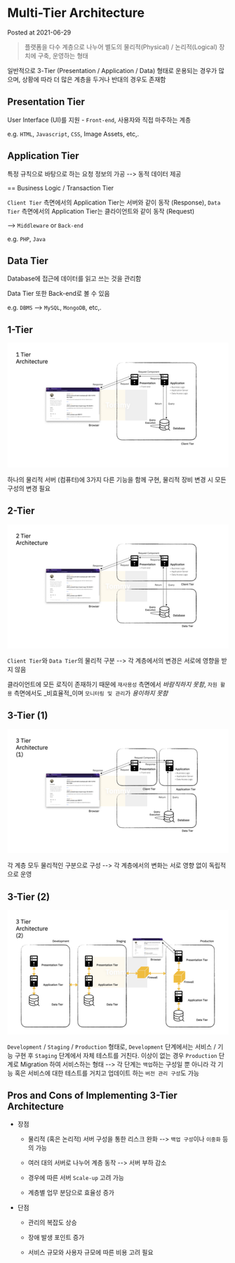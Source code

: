# Multi-Tier Architecture

Posted at 2021-06-29

> 플랫폼을 다수 계층으로 나누어 별도의 물리적(Physical) / 논리적(Logical) 장치에 구축, 운영하는 형태

일반적으로 3-Tier (Presentation / Application / Data) 형태로 운용되는 경우가 많으며, 상황에 따라 더 많은 계층을 두거나 반대의 경우도 존재함

## Presentation Tier

User Interface (UI)를 지원 - `Front-end`, 사용자와 직접 마주하는 계층

e.g. `HTML`, `Javascript`, `CSS`, Image Assets, etc,.

## Application Tier

특정 규칙으로 바탕으로 하는 요청 정보의 가공 --> 동적 데이터 제공

== Business Logic / Transaction Tier

`Client Tier` 측면에서의 Application Tier는 서버와 같이 동작 (Response), `Data Tier` 측면에서의 Application Tier는 클라이언트와 같이 동작 (Request)

--> `Middleware` or `Back-end`

e.g. `PHP`, `Java`

## Data Tier

Database에 접근에 데이터를 읽고 쓰는 것을 관리함

Data Tier 또한 Back-end로 볼 수 있음

e.g. `DBMS` --> `MySQL`, `MongoDB`, etc,.

## 1-Tier

![1-Tier](../images/Tier.001.jpeg)

하나의 물리적 서버 (컴퓨터)에 3가지 다른 기능을 함께 구현, 물리적 장비 변경 시 모든 구성의 변경 필요

## 2-Tier

![2-Tier](../images/Tier.002.jpeg)

`Client Tier`와 `Data Tier`의 물리적 구분 --> 각 계층에서의 변경은 서로에 영향을 받지 않음

클라이언트에 모든 로직이 존재하기 때문에 `재사용성` 측면에서 _바람직하지 못함_, `자원 활용` 측면에서도 _비효율적_이며 `모니터링 및 관리`가 _용이하지 못함_

## 3-Tier (1)

![3-Tier](../images/Tier.003.jpeg)

각 계층 모두 물리적인 구분으로 구성 --> 각 계층에서의 변화는 서로 영향 없이 독립적으로 운영

## 3-Tier (2)

![3-Tier (2)](../images/Tier.004.jpeg)

`Development` / `Staging` / `Production` 형태로, `Development` 단계에서는 서비스 / 기능 구현 후 `Staging` 단계에서 자체 테스트를 거친다. 이상이 없는 경우 `Production` 단계로 Migration 하여 서비스하는 형태 --> 각 단계는 `백업`하는 구성일 뿐 아니라 각 기능 혹은 서비스에 대한 테스트를 거치고 업데이트 하는 `버전 관리 구성`도 가능

## Pros and Cons of Implementing 3-Tier Architecture

- 장점

    - 물리적 (혹은 논리적) 서버 구성을 통한 리스크 완화 --> `백업 구성`이나 `이중화` 등의 가능

    - 여러 대의 서버로 나누어 계층 동작 --> 서버 부하 감소

    - 경우에 따른 서버 `Scale-up` 고려 가능

    - 계층별 업무 분담으로 효율성 증가

- 단점

    - 관리의 복잡도 상승

    - 장애 발생 포인트 증가

    - 서비스 규모와 사용자 규모에 따른 비용 고려 필요
